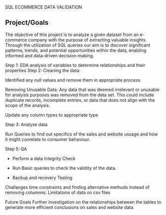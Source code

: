 SQL ECOMMERCE DATA VALIDATION

## Project/Goals
The objective of this project is to analyze a given dataset from an e-commerce company with the purpose of extracting valuable insights. Through the utilization of SQL queries our aim is to discover significant patterns, trends, and potential opportunities within the data, enabling informed and data-driven decision-making.

Step 1: EDA
analysis of variables to determine relationships and their properties
Step 2: Cleaning the data:

Identified any null values and remove them in appropriate process


Removing Unusable Data: Any data that was deemed irrelevant or unusable for analysis purposes was removed from the data set. This could include duplicate records, incomplete entries, or data that does not align with the scope of the analysis.

Update any column types to appropriate type 

Step 3: Analyse data

Run Queries to find out specifics of the sales and website ussage and how it might coorelate to consumer behaviour.

Step 5: QA

- Perform a data Integrity Check 

- Run Basic queries to check the validity of the data.
- Backup and recovery Testing


Challanges
time constraints and finding alternative methods instead of removing columnns.
Limitations of data on csv files

Future Goals
Further investigation on the relationships between the tables to generate more efficient conclusions on sales and website data.


